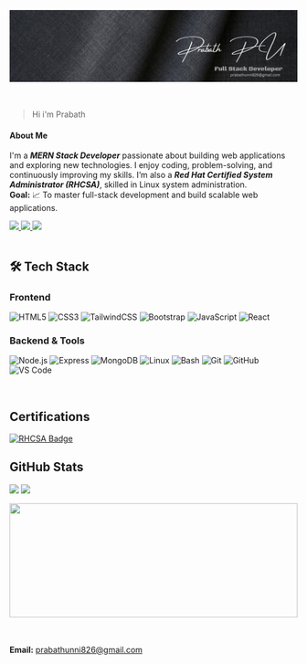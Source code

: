 ![banner](./banner.png)

<br>

> Hi i'm Prabath


####  About Me

I'm a ***MERN Stack Developer*** passionate about building web applications and exploring new technologies. I enjoy coding, problem-solving, and continuously improving my skills. I’m also a ***Red Hat Certified System Administrator (RHCSA)***, skilled in Linux system administration.  
**Goal:** 📈 To master full-stack development and build scalable web applications.


<a href="https://www.linkedin.com/in/prabath77/">
  <img src="https://cdn-icons-png.flaticon.com/128/2504/2504923.png" />
</a>

<a href="https://craftedbyprabath.vercel.app/">
  <img src="https://img.shields.io/badge/-Website-24292e?style=for-the-badge&logo=Google-Chrome&logoColor=white" />
</a>

<a href="https://www.instagram.com/sethuramxn/">
  <img src="https://img.shields.io/badge/-Instagram-E4405F?style=for-the-badge&logo=instagram&logoColor=white" />
</a>


<br>



<br>

## 🛠 Tech Stack

###  Frontend
![HTML5](https://img.shields.io/badge/HTML5-%23E34F26.svg?style=for-the-badge&logo=html5&logoColor=white) ![CSS3](https://img.shields.io/badge/CSS3-%231572B6.svg?style=for-the-badge&logo=css3&logoColor=white) ![TailwindCSS](https://img.shields.io/badge/Tailwind_CSS-%2338B2AC.svg?style=for-the-badge&logo=tailwind-css&logoColor=white) ![Bootstrap](https://img.shields.io/badge/Bootstrap-%237952B3.svg?style=for-the-badge&logo=bootstrap&logoColor=white) ![JavaScript](https://img.shields.io/badge/JavaScript-%23F7DF1E.svg?style=for-the-badge&logo=javascript&logoColor=black) ![React](https://img.shields.io/badge/React-%2361DAFB.svg?style=for-the-badge&logo=react&logoColor=white)

###  Backend & Tools
![Node.js](https://img.shields.io/badge/Node.js-%23339933.svg?style=for-the-badge&logo=node.js&logoColor=white) ![Express](https://img.shields.io/badge/Express-%23000000.svg?style=for-the-badge&logo=express&logoColor=white) ![MongoDB](https://img.shields.io/badge/MongoDB-%2347A248.svg?style=for-the-badge&logo=mongodb&logoColor=white) ![Linux](https://img.shields.io/badge/Linux-%23FCC624.svg?style=for-the-badge&logo=linux&logoColor=black) ![Bash](https://img.shields.io/badge/Bash-%234EAA25.svg?style=for-the-badge&logo=gnubash&logoColor=white) ![Git](https://img.shields.io/badge/Git-%23F05032.svg?style=for-the-badge&logo=git&logoColor=white) ![GitHub](https://img.shields.io/badge/GitHub-%23181717.svg?style=for-the-badge&logo=github&logoColor=white) ![VS Code](https://img.shields.io/badge/VS%20Code-%23007ACC.svg?style=for-the-badge&logo=visual-studio-code&logoColor=white)

<br>

##  Certifications

<a href="https://www.credly.com/badges/878e3501-7a75-42d4-9c69-cf0ad3222013/linked_in_profile" target="_blank">
  <img src="https://img.shields.io/badge/RHCSA-Certified-E00B0B?style=for-the-badge&logo=redhat&logoColor=white" alt="RHCSA Badge" />
</a>



<br>

##  GitHub Stats

<p align="start">
  <img src="https://github-readme-stats-sigma-five.vercel.app/api?username=Prabathunni&show_icons=true&theme=tokyonight&hide_border=true" width="48%" />
  <img src="https://github-readme-streak-stats.herokuapp.com?user=Prabathunni&theme=tokyonight&hide_border=true" width="48%" />
</p>

<p align="start">
  <img src="https://github-readme-stats-sigma-five.vercel.app/api/top-langs/?username=Prabathunni&layout=compact&theme=tokyonight&hide_border=true" width="100%" height="200px" />
</p>

<br>


**Email:** [prabathunni826@gmail.com](mailto:prabathunni826@gmail.com)
